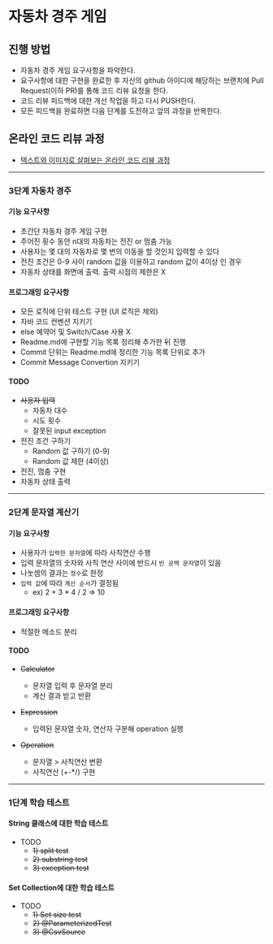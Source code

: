 # 자동차 경주 게임
## 진행 방법
* 자동차 경주 게임 요구사항을 파악한다.
* 요구사항에 대한 구현을 완료한 후 자신의 github 아이디에 해당하는 브랜치에 Pull Request(이하 PR)를 통해 코드 리뷰 요청을 한다.
* 코드 리뷰 피드백에 대한 개선 작업을 하고 다시 PUSH한다.
* 모든 피드백을 완료하면 다음 단계를 도전하고 앞의 과정을 반복한다.

## 온라인 코드 리뷰 과정
* [텍스트와 이미지로 살펴보는 온라인 코드 리뷰 과정](https://github.com/next-step/nextstep-docs/tree/master/codereview)

---

### 3단계 자동차 경주 
#### 기능 요구사항
- 초간단 자동차 경주 게임 구현
- 주어진 횟수 동안 n대의 자동차는 전진 or 멈춤 가능
- 사용자는 몇 대의 자동차로 몇 번의 이동을 할 것인지 입력할 수 있다
- 전진 조건은 0-9 사이 random 값을 이용하고 random 값이 4이상 인 경우
- 자동차 상태를 화면에 출력. 출력 시점의 제한은 X

#### 프로그래밍 요구사항
- 모든 로직에 단위 테스트 구현 (UI 로직은 제외)
- 자바 코드 컨벤션 지키기
- else 예약어 및 Switch/Case 사용 X 
- Readme.md에 구현할 기능 목록 정리해 추가한 뒤 진행
- Commit 단위는 Readme.md에 정리한 기능 목록 단위로 추가 
- Commit Message Convertion 지키기 

#### TODO 
- ~~사용자 입력~~ 
  - 자동차 대수
  - 시도 횟수
  - 잘못된 input exception
- 전진 조건 구하기
  - Random 값 구하기 (0-9)
  - Random 값 제한 (4이상)
- 전진, 멈춤 구현
- 자동차 상태 출력 

---

### 2단계 문자열 계산기
#### 기능 요구사항
- 사용자가 `입력한 문자열`에 따라 사칙연산 수행
- 입력 문자열의 숫자와 사칙 연산 사이에 반드시 `빈 공백 문자열`이 있음
- 나눗셈의 결과는 `정수`로 한정
- `입력 값`에 따라 `계산 순서`가 결정됨
  - ex) 2 + 3 * 4 / 2 => 10

#### 프로그래밍 요구사항
- 적절한 메소드 분리

#### TODO
- ~~Calculator~~ 
  - 문자열 입력 후 문자열 분리
  - 계산 결과 받고 반환

- ~~Expression~~
  - 입력된 문자열 숫자, 연산자 구분해 operation 실행
  
- ~~Operation~~  
  - 문자열 > 사칙연산 변환
  - 사칙연산 (+-*/) 구현

---

### 1단계 학습 테스트
#### String 클래스에 대한 학습 테스트 
- TODO
  - ~~1) split test~~
  - ~~2) substring test~~
  - ~~3) exception test~~
    
#### Set Collection에 대한 학습 테스트
- TODO
    - ~~1) Set size test~~
    - ~~2) @ParameterizedTest~~
    - ~~3) @CsvSource~~